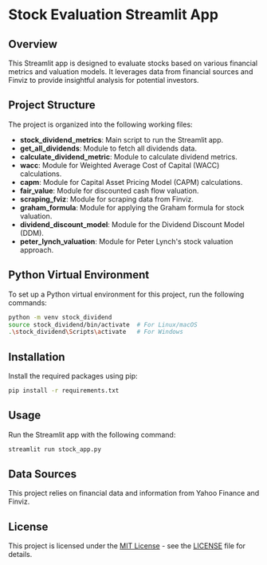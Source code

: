 # Stock Evaluation Streamlit App

## Overview

This Streamlit app is designed to evaluate stocks based on various financial metrics and valuation models. It leverages data from financial sources and Finviz to provide insightful analysis for potential investors.

## Project Structure

The project is organized into the following working files:

- **stock_dividend_metrics**: Main script to run the Streamlit app.
- **get_all_dividends**: Module to fetch all dividends data.
- **calculate_dividend_metric**: Module to calculate dividend metrics.
- **wacc**: Module for Weighted Average Cost of Capital (WACC) calculations.
- **capm**: Module for Capital Asset Pricing Model (CAPM) calculations.
- **fair_value**: Module for discounted cash flow valuation.
- **scraping_fviz**: Module for scraping data from Finviz.
- **graham_formula**: Module for applying the Graham formula for stock valuation.
- **dividend_discount_model**: Module for the Dividend Discount Model (DDM).
- **peter_lynch_valuation**: Module for Peter Lynch's stock valuation approach.

## Python Virtual Environment

To set up a Python virtual environment for this project, run the following commands:

```bash
python -m venv stock_dividend
source stock_dividend/bin/activate  # For Linux/macOS
.\stock_dividend\Scripts\activate   # For Windows
```

## Installation

Install the required packages using pip:

```bash
pip install -r requirements.txt
```

## Usage

Run the Streamlit app with the following command:

```bash
streamlit run stock_app.py
```

## Data Sources

This project relies on financial data and information from Yahoo Finance and Finviz.

## License

This project is licensed under the [MIT License](LICENSE) - see the [LICENSE](LICENSE) file for details.